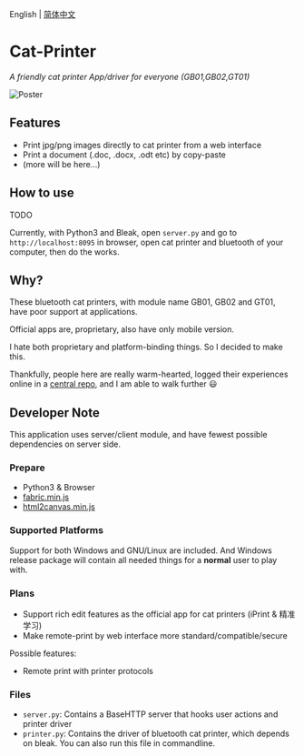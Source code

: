 English | [简体中文](README.zh-CN.md)

# Cat-Printer

*A friendly cat printer App/driver for everyone (GB01,GB02,GT01)*

![Poster](https://repository-images.githubusercontent.com/403563361/0a315f6a-7cae-48d7-bfd4-d6fac5415d7c)

## Features

- Print jpg/png images directly to cat printer from a web interface
- Print a document (.doc, .docx, .odt etc) by copy-paste
- (more will be here...)

## How to use

TODO

Currently, with Python3 and Bleak, open `server.py` and go to `http://localhost:8095` in browser, open cat printer and bluetooth of your computer, then do the works.

## Why?

These bluetooth cat printers, with module name GB01, GB02 and GT01, have poor support at applications.

Official apps are, proprietary, also have only mobile version.

I hate both proprietary and platform-binding things. So I decided to make this.

Thankfully, people here are really warm-hearted, logged their experiences online in a [central repo](https://github.com/JJJollyjim/catprinter), and I am able to walk further 😃

## Developer Note

This application uses server/client module, and have fewest possible dependencies on server side.

### Prepare

- Python3 & Browser
- [fabric.min.js](https://github.com/fabricjs/fabric.js/tree/master/dist)
- [html2canvas.min.js](https://html2canvas.hertzen.com/)

### Supported Platforms

Support for both Windows and GNU/Linux are included. And Windows release package will contain all needed things for a **normal** user to play with.

### Plans

- Support rich edit features as the official app for cat printers (iPrint & 精准学习)
- Make remote-print by web interface more standard/compatible/secure

Possible features:

- Remote print with printer protocols

### Files

- `server.py`: Contains a BaseHTTP server that hooks user actions and printer driver
- `printer.py`: Contains the driver of bluetooth cat printer, which depends on bleak. You can also run this file in commandline.
